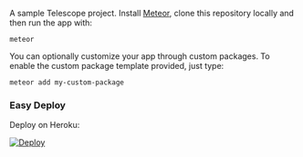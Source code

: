 A sample Telescope project. Install [Meteor](http://meteor.com), clone this repository locally and then run the app with:

```
meteor
```

You can optionally customize your app through custom packages. To enable the custom package template provided, just type:

```
meteor add my-custom-package
```

### Easy Deploy

Deploy on Heroku:

[![Deploy](https://www.herokucdn.com/deploy/button.png)](https://heroku.com/deploy)
